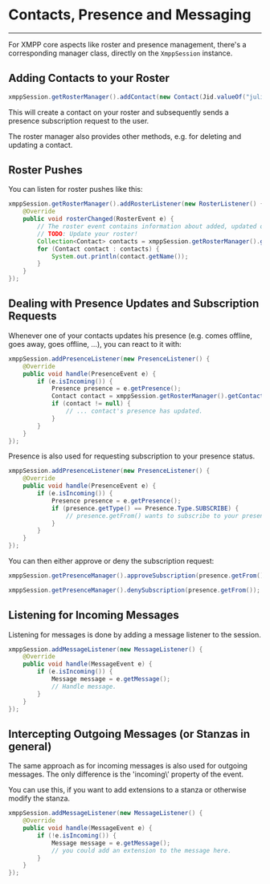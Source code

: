 # Contacts, Presence and Messaging
---

For XMPP core aspects like roster and presence management, there\'s a corresponding manager class, directly on the `XmppSession` instance.

## Adding Contacts to your Roster

```java
xmppSession.getRosterManager().addContact(new Contact(Jid.valueOf("juliet@example.net"), "Juliet"), true, "Hi Juliet, please add me.");
```

This will create a contact on your roster and subsequently sends a presence subscription request to the user.

The roster manager also provides other methods, e.g. for deleting and updating a contact.

## Roster Pushes

You can listen for roster pushes like this:

```java
xmppSession.getRosterManager().addRosterListener(new RosterListener() {
    @Override
    public void rosterChanged(RosterEvent e) {
        // The roster event contains information about added, updated or deleted contacts.
        // TODO: Update your roster!
        Collection<Contact> contacts = xmppSession.getRosterManager().getContacts();
        for (Contact contact : contacts) {
            System.out.println(contact.getName());
        }
    }
});
```

## Dealing with Presence Updates and Subscription Requests

Whenever one of your contacts updates his presence (e.g. comes offline, goes away, goes offline, ...), you can react to it with:

```java
xmppSession.addPresenceListener(new PresenceListener() {
    @Override
    public void handle(PresenceEvent e) {
        if (e.isIncoming()) {
            Presence presence = e.getPresence();
            Contact contact = xmppSession.getRosterManager().getContact(presence.getFrom());
            if (contact != null) {
                // ... contact's presence has updated.
            }
        }
    }
});
```

Presence is also used for requesting subscription to your presence status.

```java
xmppSession.addPresenceListener(new PresenceListener() {
    @Override
    public void handle(PresenceEvent e) {
        if (e.isIncoming()) {
            Presence presence = e.getPresence();
            if (presence.getType() == Presence.Type.SUBSCRIBE) {
                // presence.getFrom() wants to subscribe to your presence.
            }
        }
    }
});
```

You can then either approve or deny the subscription request:

```java
xmppSession.getPresenceManager().approveSubscription(presence.getFrom());
```

```java
xmppSession.getPresenceManager().denySubscription(presence.getFrom());
```

## Listening for Incoming Messages

Listening for messages is done by adding a message listener to the session.

```java
xmppSession.addMessageListener(new MessageListener() {
    @Override
    public void handle(MessageEvent e) {
        if (e.isIncoming()) {
            Message message = e.getMessage();
            // Handle message.
        }
    }
});
```

## Intercepting Outgoing Messages (or Stanzas in general)

The same approach as for incoming messages is also used for outgoing messages. The only difference is the \'incoming\’ property of the event.

You can use this, if you want to add extensions to a stanza or otherwise modify the stanza.

```java
xmppSession.addMessageListener(new MessageListener() {
    @Override
    public void handle(MessageEvent e) {
        if (!e.isIncoming()) {
            Message message = e.getMessage();
            // you could add an extension to the message here.
        }
    }
});
```
